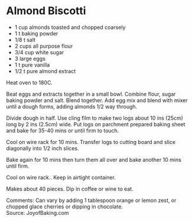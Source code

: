 # Almond Biscotti

* 1 cup almonds toasted and chopped coarsely
* 1 t baking powder
* 1/8 t salt
* 2 cups all purpose flour
* 3/4 cup white sugar
* 3 large eggs
* 1 t pure vanilla
* 1/2 t pure almond extract

Heat oven to 180C.

Beat eggs and extracts together in a small bowl.
Combine flour, sugar baking powder and salt.  Blend together.  Add egg mix and blend with mixer until a dough forms, adding almonds 1/2 way through.

Divide dough in half. Use cling film to make two logs about 10 ins (25cm) long by 2 ins (2.5cm) wide.
Put logs on parchment prepared baking sheet and bake for 35-40 mins or until firm to touch.

Cool on wire rack for 10 mins.
Transfer logs to cutting board and slice diagonally into 1/2 inch slices.

Bake again for 10 mins then turn them all over and bake another 10 mins until firm.

Cool on wire rack.. Keep in airtight container.

Makes about 40 pieces.  Dip in coffee or wine to eat.


Comments: Can vary by adding 1 tablespoon orange or lemon zest, or chopped glace cherries or dipping in chocolate.  
Source: JoyofBaking.com

